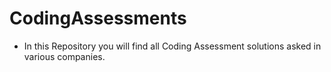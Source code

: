 # CodingAssessments
* In this Repository you will find all Coding Assessment solutions asked in various companies.
